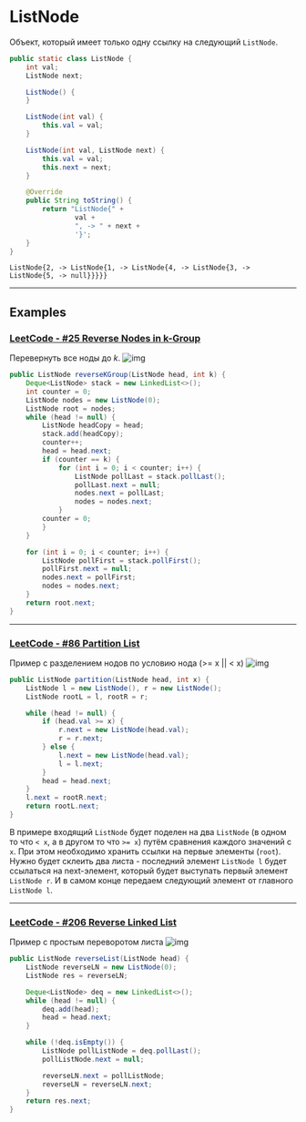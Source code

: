 # ListNode
Объект, который имеет только одну ссылку на следующий `ListNode`.

```java
public static class ListNode {
    int val;
    ListNode next;

    ListNode() {
    }

    ListNode(int val) {
        this.val = val;
    }

    ListNode(int val, ListNode next) {
        this.val = val;
        this.next = next;
    }

    @Override
    public String toString() {
        return "ListNode{" +
                val +
                ", -> " + next +
                '}';
    }
}
```
```text
ListNode{2, -> ListNode{1, -> ListNode{4, -> ListNode{3, -> ListNode{5, -> null}}}}}
```

<hr>

## Examples

### [LeetCode - #25 Reverse Nodes in k-Group](https://leetcode.com/problems/reverse-nodes-in-k-group/)

Перевернуть все ноды до _k_.
![img](https://assets.leetcode.com/uploads/2020/10/03/reverse_ex1.jpg)

```java
public ListNode reverseKGroup(ListNode head, int k) {
    Deque<ListNode> stack = new LinkedList<>();
    int counter = 0;
    ListNode nodes = new ListNode(0);
    ListNode root = nodes;
    while (head != null) {
        ListNode headCopy = head;
        stack.add(headCopy);
        counter++;
        head = head.next;
        if (counter == k) {
            for (int i = 0; i < counter; i++) {
                ListNode pollLast = stack.pollLast();
                pollLast.next = null;
                nodes.next = pollLast;
                nodes = nodes.next;
            }
        counter = 0;
        }
    }

    for (int i = 0; i < counter; i++) {
        ListNode pollFirst = stack.pollFirst();
        pollFirst.next = null;
        nodes.next = pollFirst;
        nodes = nodes.next;
    }
    return root.next;
}
```

<hr>

### [LeetCode - #86 Partition List](https://leetcode.com/problems/partition-list/)

Пример с разделением нодов по условию нода (>= x || < x)
![img](https://assets.leetcode.com/uploads/2021/01/04/partition.jpg)

```java
public ListNode partition(ListNode head, int x) {
    ListNode l = new ListNode(), r = new ListNode();
    ListNode rootL = l, rootR = r;

    while (head != null) {
        if (head.val >= x) {
            r.next = new ListNode(head.val);
            r = r.next;
        } else {
            l.next = new ListNode(head.val);
            l = l.next;
        }
        head = head.next;
    }
    l.next = rootR.next;
    return rootL.next;
}
```
В примере входящий `ListNode` будет поделен на два `ListNode` (в одном то что `< x`, а в другом то что `>= x`) путём сравнения каждого значений с `x`. 
При этом необходимо хранить ссылки на первые элементы (`root`). Нужно будет склеить два листа - последний элемент `ListNode l` будет ссылаться на next-элемент, который будет выступать первый элемент `ListNode r`.
И в самом конце передаем следующий элемент от главного `ListNode l`.

<hr>

### [LeetCode - #206 Reverse Linked List](https://leetcode.com/problems/reverse-linked-list/)

Пример с простым переворотом листа
![img](https://assets.leetcode.com/uploads/2021/02/19/rev1ex1.jpg)
```java
public ListNode reverseList(ListNode head) {
    ListNode reverseLN = new ListNode(0);
    ListNode res = reverseLN;

    Deque<ListNode> deq = new LinkedList<>();
    while (head != null) {
        deq.add(head);
        head = head.next;
    }

    while (!deq.isEmpty()) {
        ListNode pollListNode = deq.pollLast();
        pollListNode.next = null;

        reverseLN.next = pollListNode;
        reverseLN = reverseLN.next;
    }
    return res.next;
}
```
